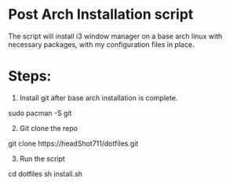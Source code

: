 # Post Arch Installation script #

The script will install i3 window manager on a base arch linux with necessary packages, with my configuration files in place.

# Steps:

1) Install git after base arch installation is complete.

sudo pacman -S git

2) Git clone the repo

git clone https://headShot711/dotfiles.git

3) Run the script

cd dotfiles
sh install.sh
